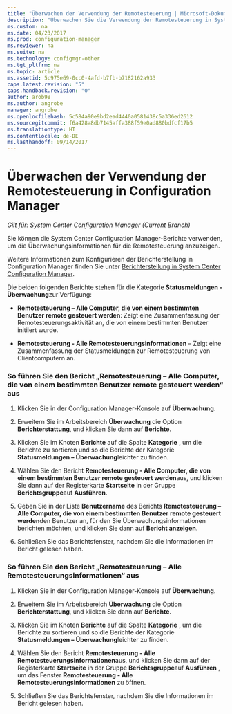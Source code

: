 ```yaml
---
title: "Überwachen der Verwendung der Remotesteuerung | Microsoft-Dokumentation"
description: "Überwachen Sie die Verwendung der Remotesteuerung in System Center Configuration Manager."
ms.custom: na
ms.date: 04/23/2017
ms.prod: configuration-manager
ms.reviewer: na
ms.suite: na
ms.technology: configmgr-other
ms.tgt_pltfrm: na
ms.topic: article
ms.assetid: 5c975e69-0cc0-4afd-b7fb-b7182162a933
caps.latest.revision: "5"
caps.handback.revision: "0"
author: arob98
ms.author: angrobe
manager: angrobe
ms.openlocfilehash: 5c584a90e9bd2ead4440a0581438c5a336ed2612
ms.sourcegitcommit: f6a428a8db7145affa388f59e0ad880bdfcf17b5
ms.translationtype: HT
ms.contentlocale: de-DE
ms.lasthandoff: 09/14/2017
---
```

# <a name="how-to-audit-remote-control-usage-in-system-center-configuration-manager"></a>Überwachen der Verwendung der Remotesteuerung in Configuration Manager

*Gilt für: System Center Configuration Manager (Current Branch)*

Sie können die System Center Configuration Manager-Berichte verwenden, um die Überwachungsinformationen für die Remotesteuerung anzuzeigen.  

 Weitere Informationen zum Konfigurieren der Berichterstellung in Configuration Manager finden Sie unter [Berichterstellung in System Center Configuration Manager](../../../../core/servers/manage/reporting.md).  

 Die beiden folgenden Berichte stehen für die Kategorie **Statusmeldungen - Überwachung**zur Verfügung:  

-   **Remotesteuerung – Alle Computer, die von einem bestimmten Benutzer remote gesteuert werden**: Zeigt eine Zusammenfassung der Remotesteuerungsaktivität an, die von einem bestimmten Benutzer initiiert wurde.  

-   **Remotesteuerung - Alle Remotesteuerungsinformationen** – Zeigt eine Zusammenfassung der Statusmeldungen zur Remotesteuerung von Clientcomputern an.  

### <a name="to-run-the-report-remote-control---all-computers-remote-controlled-by-a-specific-user"></a>So führen Sie den Bericht „Remotesteuerung – Alle Computer, die von einem bestimmten Benutzer remote gesteuert werden“ aus  

1.  Klicken Sie in der Configuration Manager-Konsole auf **Überwachung**.  

2.  Erweitern Sie im Arbeitsbereich **Überwachung** die Option **Berichterstattung**, und klicken Sie dann auf **Berichte**.  

3.  Klicken Sie im Knoten **Berichte** auf die Spalte **Kategorie** , um die Berichte zu sortieren und so die Berichte der Kategorie **Statusmeldungen – Überwachung**leichter zu finden.  

4.  Wählen Sie den Bericht **Remotesteuerung - Alle Computer, die von einem bestimmten Benutzer remote gesteuert werden**aus, und klicken Sie dann auf der Registerkarte **Startseite** in der Gruppe **Berichtsgruppe**auf **Ausführen**.  

5.  Geben Sie in der Liste **Benutzername** des Berichts **Remotesteuerung – Alle Computer, die von einem bestimmten Benutzer remote gesteuert werden**den Benutzer an, für den Sie Überwachungsinformationen berichten möchten, und klicken Sie dann auf **Bericht anzeigen**.  

6.  Schließen Sie das Berichtsfenster, nachdem Sie die Informationen im Bericht gelesen haben.  

### <a name="to-run-the-report-remote-control---all-remote-control-information"></a>So führen Sie den Bericht „Remotesteuerung – Alle Remotesteuerungsinformationen“ aus  

1.  Klicken Sie in der Configuration Manager-Konsole auf **Überwachung**.  

2.  Erweitern Sie im Arbeitsbereich **Überwachung** die Option **Berichterstattung**, und klicken Sie dann auf **Berichte**.  

3.  Klicken Sie im Knoten **Berichte** auf die Spalte **Kategorie** , um die Berichte zu sortieren und so die Berichte der Kategorie **Statusmeldungen – Überwachung**leichter zu finden.  

4.  Wählen Sie den Bericht **Remotesteuerung - Alle Remotesteuerungsinformationen**aus, und klicken Sie dann auf der Registerkarte **Startseite** in der Gruppe **Berichtsgruppe**auf **Ausführen** , um das Fenster **Remotesteuerung - Alle Remotesteuerungsinformationen** zu öffnen.  

5.  Schließen Sie das Berichtsfenster, nachdem Sie die Informationen im Bericht gelesen haben.  
